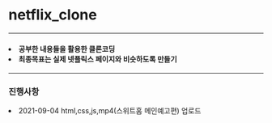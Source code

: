 # netflix_clone 
<hr/>
<h4>
<li>공부한 내용들을 활용한 클론코딩</li>
<li>최종목표는 실제 넷플릭스 페이지와 비슷하도록 만들기</li>
</h4>
<hr/>
<h3>진행사항</h3>
<li> 2021-09-04 html,css,js,mp4(스위트홈 메인예고편) 업로드 </li>
